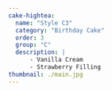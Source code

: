 ```yaml
---
cake-hightea:
  name: "Style C3"
  category: "Birthday Cake"
  order: 3
  group: "C"
  description: |
      - Vanilla Cream
      - Strawberry Filling
thumbnail: ./main.jpg
---
```

